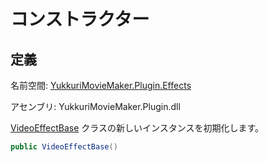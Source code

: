 # コンストラクター

## 定義

名前空間: [YukkuriMovieMaker.Plugin.Effects](..)

アセンブリ: YukkuriMovieMaker.Plugin.dll



[VideoEffectBase](index) クラスの新しいインスタンスを初期化します。

```csharp
public VideoEffectBase()
```
